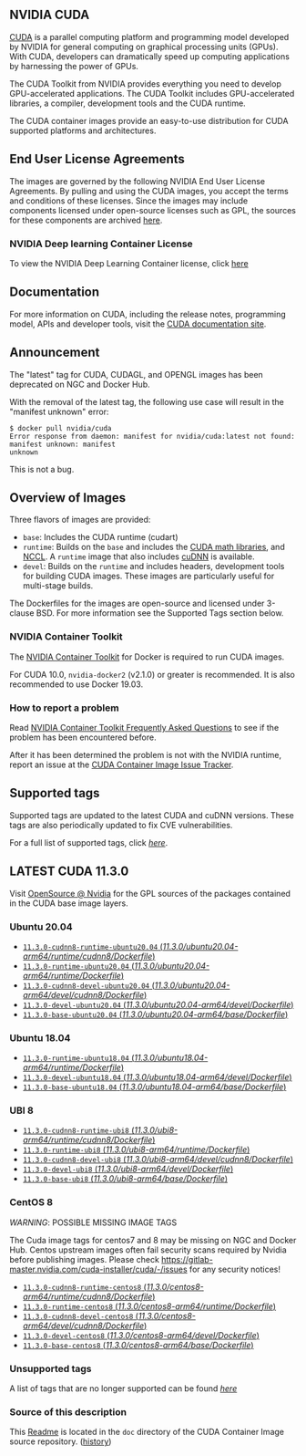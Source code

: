 ## NVIDIA CUDA

[CUDA](https://developer.nvidia.com/cuda-zone) is a parallel computing platform and programming model developed by NVIDIA for general computing on graphical processing units (GPUs). With CUDA, developers can dramatically speed up computing applications by harnessing the power of GPUs.

The CUDA Toolkit from NVIDIA provides everything you need to develop GPU-accelerated applications. The CUDA Toolkit includes GPU-accelerated libraries, a compiler, development tools and the CUDA runtime.

The CUDA container images provide an easy-to-use distribution for CUDA supported platforms and architectures.

## End User License Agreements

The images are governed by the following NVIDIA End User License Agreements. By pulling and using the CUDA images, you accept the terms and conditions of these licenses.
Since the images may include components licensed under open-source licenses such as GPL, the sources for these components are archived [here](https://developer.download.nvidia.com/compute/cuda/opensource/image).

### NVIDIA Deep learning Container License

To view the NVIDIA Deep Learning Container license, click [here](https://developer.nvidia.com/ngc/nvidia-deep-learning-container-license)

## Documentation

For more information on CUDA, including the release notes, programming model, APIs and developer tools, visit the [CUDA documentation site](https://docs.nvidia.com/cuda).

## Announcement

The "latest" tag for CUDA, CUDAGL, and OPENGL images has been deprecated on NGC and Docker Hub.

With the removal of the latest tag, the following use case will result in the "manifest unknown" error:

```
$ docker pull nvidia/cuda
Error response from daemon: manifest for nvidia/cuda:latest not found: manifest unknown: manifest
unknown
```

This is not a bug.

## Overview of Images

Three flavors of images are provided:
- `base`: Includes the CUDA runtime (cudart)
- `runtime`: Builds on the `base` and includes the [CUDA math libraries](https://developer.nvidia.com/gpu-accelerated-libraries), and [NCCL](https://developer.nvidia.com/nccl). A `runtime` image that also includes [cuDNN](https://developer.nvidia.com/cudnn) is available.
- `devel`: Builds on the `runtime` and includes headers, development tools for building CUDA images. These images are particularly useful for multi-stage builds.

The Dockerfiles for the images are open-source and licensed under 3-clause BSD. For more information see the Supported Tags section below.

### NVIDIA Container Toolkit

The [NVIDIA Container Toolkit](https://github.com/NVIDIA/nvidia-docker) for Docker is required to run CUDA images.

For CUDA 10.0, `nvidia-docker2` (v2.1.0) or greater is recommended. It is also recommended to use Docker 19.03.

### How to report a problem

Read [NVIDIA Container Toolkit Frequently Asked Questions](https://github.com/NVIDIA/nvidia-docker/wiki/Frequently-Asked-Questions) to see if the problem has been encountered before.

After it has been determined the problem is not with the NVIDIA runtime, report an issue at the [CUDA Container Image Issue Tracker](https://gitlab.com/nvidia/container-images/cuda/-/issues).

## Supported tags

Supported tags are updated to the latest CUDA and cuDNN versions. These tags are also periodically updated to fix CVE vulnerabilities.

For a full list of supported tags, click [*here*](https://gitlab.com/nvidia/container-images/cuda/blob/master/doc/supported-tags.md).

## LATEST CUDA 11.3.0

Visit [OpenSource @ Nvidia](https://developer.download.nvidia.com/compute/cuda/opensource/image/) for the GPL sources of the packages contained in the CUDA base image layers.


### Ubuntu 20.04

- [`11.3.0-cudnn8-runtime-ubuntu20.04` (*11.3.0/ubuntu20.04-arm64/runtime/cudnn8/Dockerfile*)](https://gitlab.com/nvidia/container-images/cuda/blob/master/dist/11.3.0/ubuntu20.04-arm64/runtime/cudnn8/Dockerfile)
- [`11.3.0-runtime-ubuntu20.04` (*11.3.0/ubuntu20.04-arm64/runtime/Dockerfile*)](https://gitlab.com/nvidia/container-images/cuda/blob/master/dist/11.3.0/ubuntu20.04-arm64/runtime/Dockerfile)
- [`11.3.0-cudnn8-devel-ubuntu20.04` (*11.3.0/ubuntu20.04-arm64/devel/cudnn8/Dockerfile*)](https://gitlab.com/nvidia/container-images/cuda/blob/master/dist/11.3.0/ubuntu20.04-arm64/devel/cudnn8/Dockerfile)
- [`11.3.0-devel-ubuntu20.04` (*11.3.0/ubuntu20.04-arm64/devel/Dockerfile*)](https://gitlab.com/nvidia/container-images/cuda/blob/master/dist/11.3.0/ubuntu20.04-arm64/devel/Dockerfile)
- [`11.3.0-base-ubuntu20.04` (*11.3.0/ubuntu20.04-arm64/base/Dockerfile*)](https://gitlab.com/nvidia/container-images/cuda/blob/master/dist/11.3.0/ubuntu20.04-arm64/base/Dockerfile)

### Ubuntu 18.04

- [`11.3.0-runtime-ubuntu18.04` (*11.3.0/ubuntu18.04-arm64/runtime/Dockerfile*)](https://gitlab.com/nvidia/container-images/cuda/blob/master/dist/11.3.0/ubuntu18.04-arm64/runtime/Dockerfile)
- [`11.3.0-devel-ubuntu18.04` (*11.3.0/ubuntu18.04-arm64/devel/Dockerfile*)](https://gitlab.com/nvidia/container-images/cuda/blob/master/dist/11.3.0/ubuntu18.04-arm64/devel/Dockerfile)
- [`11.3.0-base-ubuntu18.04` (*11.3.0/ubuntu18.04-arm64/base/Dockerfile*)](https://gitlab.com/nvidia/container-images/cuda/blob/master/dist/11.3.0/ubuntu18.04-arm64/base/Dockerfile)

### UBI 8

- [`11.3.0-cudnn8-runtime-ubi8` (*11.3.0/ubi8-arm64/runtime/cudnn8/Dockerfile*)](https://gitlab.com/nvidia/container-images/cuda/blob/master/dist/11.3.0/ubi8-arm64/runtime/cudnn8/Dockerfile)
- [`11.3.0-runtime-ubi8` (*11.3.0/ubi8-arm64/runtime/Dockerfile*)](https://gitlab.com/nvidia/container-images/cuda/blob/master/dist/11.3.0/ubi8-arm64/runtime/Dockerfile)
- [`11.3.0-cudnn8-devel-ubi8` (*11.3.0/ubi8-arm64/devel/cudnn8/Dockerfile*)](https://gitlab.com/nvidia/container-images/cuda/blob/master/dist/11.3.0/ubi8-arm64/devel/cudnn8/Dockerfile)
- [`11.3.0-devel-ubi8` (*11.3.0/ubi8-arm64/devel/Dockerfile*)](https://gitlab.com/nvidia/container-images/cuda/blob/master/dist/11.3.0/ubi8-arm64/devel/Dockerfile)
- [`11.3.0-base-ubi8` (*11.3.0/ubi8-arm64/base/Dockerfile*)](https://gitlab.com/nvidia/container-images/cuda/blob/master/dist/11.3.0/ubi8-arm64/base/Dockerfile)

### CentOS 8

*WARNING*: POSSIBLE MISSING IMAGE TAGS

The Cuda image tags for centos7 and 8 may be missing on NGC and Docker Hub. Centos
upstream images often fail security scans required by Nvidia before publishing images. Please check
https://gitlab-master.nvidia.com/cuda-installer/cuda/-/issues for any security notices!

- [`11.3.0-cudnn8-runtime-centos8` (*11.3.0/centos8-arm64/runtime/cudnn8/Dockerfile*)](https://gitlab.com/nvidia/container-images/cuda/blob/master/dist/11.3.0/centos8-arm64/runtime/cudnn8/Dockerfile)
- [`11.3.0-runtime-centos8` (*11.3.0/centos8-arm64/runtime/Dockerfile*)](https://gitlab.com/nvidia/container-images/cuda/blob/master/dist/11.3.0/centos8-arm64/runtime/Dockerfile)
- [`11.3.0-cudnn8-devel-centos8` (*11.3.0/centos8-arm64/devel/cudnn8/Dockerfile*)](https://gitlab.com/nvidia/container-images/cuda/blob/master/dist/11.3.0/centos8-arm64/devel/cudnn8/Dockerfile)
- [`11.3.0-devel-centos8` (*11.3.0/centos8-arm64/devel/Dockerfile*)](https://gitlab.com/nvidia/container-images/cuda/blob/master/dist/11.3.0/centos8-arm64/devel/Dockerfile)
- [`11.3.0-base-centos8` (*11.3.0/centos8-arm64/base/Dockerfile*)](https://gitlab.com/nvidia/container-images/cuda/blob/master/dist/11.3.0/centos8-arm64/base/Dockerfile)

### Unsupported tags

A list of tags that are no longer supported can be found [*here*](https://gitlab.com/nvidia/container-images/cuda/blob/master/doc/unsupported-tags.md)

### Source of this description

This [Readme](https://gitlab.com/nvidia/container-images/cuda/blob/master/doc/README.md) is located in the `doc` directory of the CUDA Container Image source repository. ([history](https://gitlab.com/nvidia/container-images/cuda/commits/master/doc/README.md))